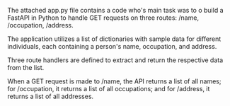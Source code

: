 The attached app.py file contains a code who's main task was to o build a FastAPI in Python to handle GET requests on three routes: 
/name, 
/occupation,
/address.

The application utilizes a list of dictionaries with sample data for different individuals, each containing a person's name, occupation, and address.

 Three route handlers are defined to extract and return the respective data from the list. 
 
 When a GET request is made to /name, the API returns a list of all names; for /occupation, it returns a list of all occupations; and for /address, it returns a list of all addresses.